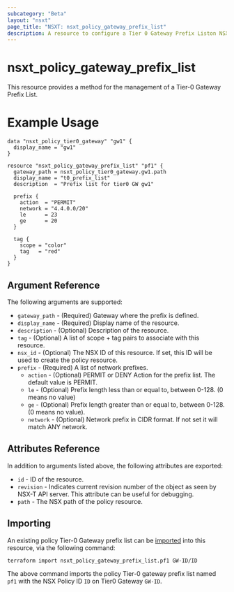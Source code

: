 ```yaml
---
subcategory: "Beta"
layout: "nsxt"
page_title: "NSXT: nsxt_policy_gateway_prefix_list"
description: A resource to configure a Tier 0 Gateway Prefix Liston NSX Policy manager.
---
```


# nsxt_policy_gateway_prefix_list

This resource provides a method for the management of a Tier-0 Gateway Prefix List.

# Example Usage

```hcl
data "nsxt_policy_tier0_gateway" "gw1" {
  display_name = "gw1"
}

resource "nsxt_policy_gateway_prefix_list" "pf1" {
  gateway_path = nsxt_policy_tier0_gateway.gw1.path
  display_name = "t0_prefix_list"
  description  = "Prefix list for tier0 GW gw1"

  prefix {
    action  = "PERMIT"
    network = "4.4.0.0/20"
    le      = 23
    ge      = 20
  }

  tag {
    scope = "color"
    tag   = "red"
  }
}
```

## Argument Reference

The following arguments are supported:

* `gateway_path` - (Required) Gateway where the prefix is defined.
* `display_name` - (Required) Display name of the resource.
* `description` - (Optional) Description of the resource.
* `tag` - (Optional) A list of scope + tag pairs to associate with this resource.
* `nsx_id` - (Optional) The NSX ID of this resource. If set, this ID will be used to create the policy resource.
* `prefix` - (Required) A list of network prefixes.
  * `action` - (Optional) PERMIT or DENY Action for the prefix list. The default value is PERMIT.
  * `le` - (Optional) Prefix length less than or equal to, between 0-128. (0 means no value)
  * `ge` - (Optional) Prefix length greater than or equal to, between 0-128. (0 means no value).
  * `network` - (Optional) Network prefix in CIDR format. If not set it will match ANY network.


## Attributes Reference

In addition to arguments listed above, the following attributes are exported:

* `id` - ID of the resource.
* `revision` - Indicates current revision number of the object as seen by NSX-T API server. This attribute can be useful for debugging.
* `path` - The NSX path of the policy resource.

## Importing

An existing policy Tier-0 Gateway prefix list can be [imported][docs-import] into this resource, via the following command:

[docs-import]: /docs/import/index.html

```
terraform import nsxt_policy_gateway_prefix_list.pf1 GW-ID/ID
```

The above command imports the policy Tier-0 gateway prefix list named `pf1` with the NSX Policy ID `ID` on Tier0 Gateway `GW-ID`.
